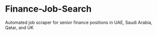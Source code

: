 # Finance-Job-Search
Automated job scraper for senior finance positions in UAE, Saudi Arabia, Qatar, and UK
